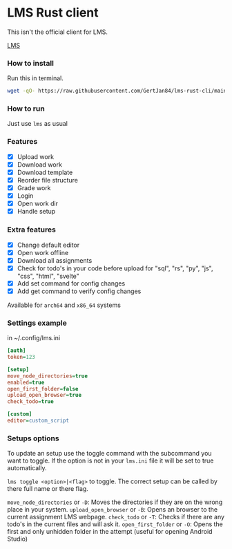 # LMS Rust client

This isn't the official client for LMS.

[LMS](https://gitlab.com/saxion.nl/42/lms42)

### How to install

Run this in terminal.

```bash
wget -qO- https://raw.githubusercontent.com/GertJan84/lms-rust-cli/main/install | python
```

### How to run

Just use `lms` as usual

### Features

- [x] Upload work
- [x] Download work
- [x] Download template
- [x] Reorder file structure
- [x] Grade work
- [x] Login
- [x] Open work dir
- [x] Handle setup

### Extra features

- [x] Change default editor
- [x] Open work offline
- [x] Download all assignments
- [x] Check for todo's in your code before upload for "sql", "rs", "py", "js", "css", "html", "svelte"
- [x] Add set command for config changes
- [x] Add get command to verify config changes

Available for `arch64` and `x86_64` systems

### Settings example

in ~/.config/lms.ini

```ini
[auth]
token=123

[setup]
move_node_directories=true
enabled=true
open_first_folder=false
upload_open_browser=true
check_todo=true

[custom]
editor=custom_script
```

### Setups options

To update an setup use the toggle command with the subcommand you want to toggle.
If the option is not in your `lms.ini` file it will be set to true automatically.

`lms toggle <option>|<flag>` to toggle. The correct setup can be called by there full name or there flag.

`move_node_directories` or `-D`: Moves the directories if they are on the wrong place in your system.
`upload_open_browser` or `-B`: Opens an browser to the current assignment LMS webpage.
`check_todo` or `-T`: Checks if there are any todo's in the current files and will ask it.
`open_first_folder` or `-O`: Opens the first and only unhidden folder in the attempt (useful for opening Android Studio)